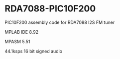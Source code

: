 # RDA7088-PIC10F200
PIC10F200 assembly code for RDA7088 I2S FM tuner 

MPLAB IDE 8.92

MPASM  5.51

44.1ksps 16 bit signed audio 
